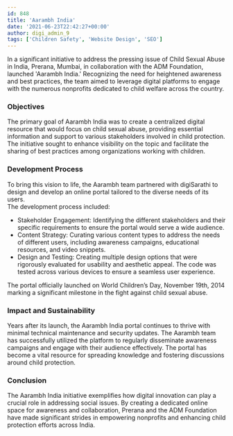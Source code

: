 ```yaml
---
id: 848
title: 'Aarambh India'
date: '2021-06-23T22:42:27+00:00'
author: digi_admin_9
tags: ['Children Safety', 'Website Design', 'SEO']
---
```


In a significant initiative to address the pressing issue of Child Sexual Abuse in India, Prerana, Mumbai, in collaboration with the ADM Foundation, launched 'Aarambh India.' Recognizing the need for heightened awareness and best practices, the team aimed to leverage digital platforms to engage with the numerous nonprofits dedicated to child welfare across the country.
<h3>Objectives</h3>
The primary goal of Aarambh India was to create a centralized digital resource that would focus on child sexual abuse, providing essential information and support to various stakeholders involved in child protection. The initiative sought to enhance visibility on the topic and facilitate the sharing of best practices among organizations working with children.
<h3>Development Process</h3>
To bring this vision to life, the Aarambh team partnered with digiSarathi to design and develop an online portal tailored to the diverse needs of its users. <br>
The development process included:
<ul>
<li> Stakeholder Engagement: Identifying the different stakeholders and their specific requirements to ensure the portal would serve a wide audience.
<li> Content Strategy: Curating various content types to address the needs of different users, including awareness campaigns, educational resources, and video snippets.
<li> Design and Testing: Creating multiple design options that were rigorously evaluated for usability and aesthetic appeal. The code was tested across various devices to ensure a seamless user experience.
</ul>
The portal officially launched on World Children’s Day, November 19th, 2014 marking a significant milestone in the fight against child sexual abuse.
<h3>Impact and Sustainability</h3>
Years after its launch, the Aarambh India portal continues to thrive with minimal technical maintenance and security updates. The Aarambh team has successfully utilized the platform to regularly disseminate awareness campaigns and engage with their audience effectively. The portal has become a vital resource for spreading knowledge and fostering discussions around child protection.
<h3>Conclusion</h3>
The Aarambh India initiative exemplifies how digital innovation can play a crucial role in addressing social issues. By creating a dedicated online space for awareness and collaboration, Prerana and the ADM Foundation have made significant strides in empowering nonprofits and enhancing child protection efforts across India.